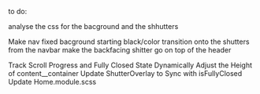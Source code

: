 to do: 


analyse the css for the bacground and the shhutters 


Make nav fixed 
bacground starting black/color transition onto the shutters from the navbar
make the backfacing shitter go on top of the header

Track Scroll Progress and Fully Closed State
Dynamically Adjust the Height of content__container
Update ShutterOverlay to Sync with isFullyClosed
Update Home.module.scss